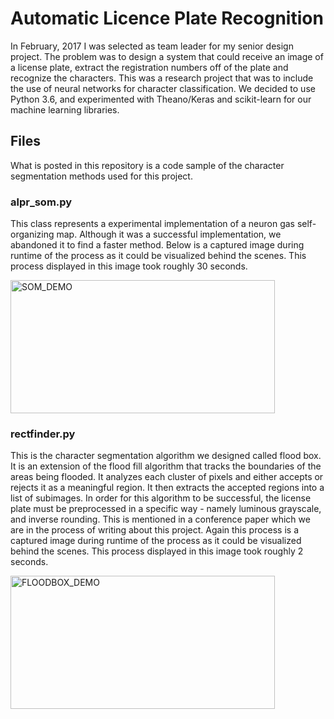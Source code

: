 # Automatic Licence Plate Recognition

In February, 2017 I was selected as team leader for my senior design project. The problem was to design a system that could receive an image of a license plate, extract the registration numbers off of the plate and recognize the characters. This was a research project that was to include the use of neural networks for character classification. We decided to use Python 3.6, and experimented with Theano/Keras and scikit-learn for our machine learning libraries.

## Files

What is posted in this repository is a code sample of the character segmentation methods used for this project.

### alpr_som.py

This class represents a experimental implementation of a neuron gas self-organizing map. Although it was a successful implementation, we abandoned it to find a faster method. Below is a captured image during runtime of the process as it could be visualized behind the scenes. This process displayed in this image took roughly 30 seconds.

<img src="https://github.com/JeffPack/ALPR/blob/master/output_Jp9eQH.gif?raw=true" alt="SOM_DEMO" width="423" height="213">

### rectfinder.py

This is the character segmentation algorithm we designed called flood box. It is an extension of the flood fill algorithm that tracks the boundaries of the areas being flooded. It analyzes each cluster of pixels and either accepts or rejects it as a meaningful region. It then extracts the accepted regions into a list of subimages. In order for this algorithm to be successful, the license plate must be preprocessed in a specific way - namely luminous grayscale, and inverse rounding. This is mentioned in a conference paper which we are in the process of writing about this project. Again this process is a captured image during runtime of the process as it could be visualized behind the scenes. This process displayed in this image took roughly 2 seconds.

<img src="https://github.com/JeffPack/ALPR/blob/master/output_TIK7sF.gif?raw=true" alt="FLOODBOX_DEMO" width="423" height="213">
